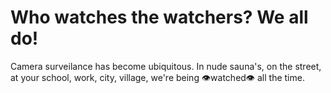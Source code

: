 # Who watches the watchers? We all do!

Camera surveilance has become ubiquitous. In nude sauna's, on the street, at your school, work, city, village, we're being 👁️watched👁️ all the time.
